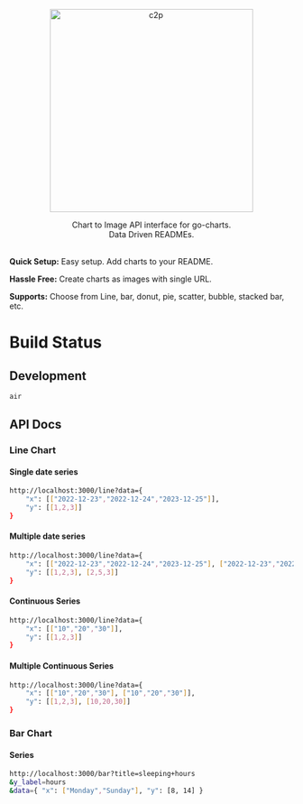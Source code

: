 <p align="center">
  <a href="https://github.com/kevincobain2000/instachart">
    <img alt="c2p" src="https://imgur.com/fNESd6h.png" width="360">
  </a>
</p>
<p align="center">
  Chart to Image API interface for go-charts.
  <br>
  Data Driven READMEs.
  <br>

  <br>

</p>

**Quick Setup:** Easy setup. Add charts to your README.

**Hassle Free:** Create charts as images with single URL.

**Supports:** Choose from Line, bar, donut, pie, scatter, bubble, stacked bar, etc.

# Build Status


## Development

```sh
air
```

## API Docs

### Line Chart

#### Single date series

```sh
http://localhost:3000/line?data={
    "x": [["2022-12-23","2022-12-24","2023-12-25"]],
    "y": [[1,2,3]]
}
```

#### Multiple date series

```sh
http://localhost:3000/line?data={
    "x": [["2022-12-23","2022-12-24","2023-12-25"], ["2022-12-23","2022-12-28","2023-12-30"]],
    "y": [[1,2,3], [2,5,3]]
}
```

#### Continuous Series

```sh
http://localhost:3000/line?data={
    "x": [["10","20","30"]],
    "y": [[1,2,3]]
}
```

#### Multiple Continuous Series

```sh
http://localhost:3000/line?data={
    "x": [["10","20","30"], ["10","20","30"]],
    "y": [[1,2,3], [10,20,30]]
}
```

### Bar Chart

#### Series

```sh
http://localhost:3000/bar?title=sleeping+hours
&y_label=hours
&data={ "x": ["Monday","Sunday"], "y": [8, 14] }
```